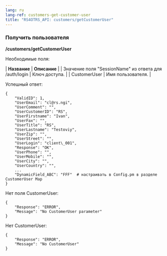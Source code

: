```yaml
---
lang: ru
lang-ref: customers-get-customer-user
title: "RS4OTRS_API: customers/getCustomerUser"
---
```


### Получить пользователя

**/customers/getCustomerUser**

Необходимые поля:

| **Название** | **Описание** |
| Значение поля "SessionName" из ответа для /auth/login | Ключ доступа. |
| CustomerUser | Имя пользователя. |

Успешный ответ:

```
{
    "ValidID": 1,
    "UserEmail": "cl@rs.ngi",
    "UserComment": "",
    "UserCustomerID": "RS",
    "UserFirstname": "Ivan",
    "UserFax": "",
    "UserTitle": "RS",
    "UserLastname": "Testoviy",
    "UserZip": "",
    "UserStreet": "",
    "UserLogin": "client\_001",
    "Response": "OK",
    "UserPhone": "",
    "UserMobile": "",
    "UserCity": "",
    "UserCountry": "",
    ...
    "DynamicField_ABC": "FFF"  # настраивать в Config.pm в разделе CustomerUser Map
}
```

Нет поля CustomerUser:

```
{
    "Response": "ERROR",
    "Message": "No CustomerUser parameter"
}
```

Нет CustomerUser:

```
{
    "Response": "ERROR",
    "Message": "No CustomerUser"
}
```
